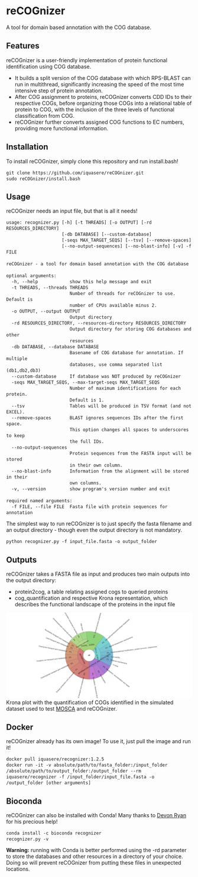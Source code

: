 # reCOGnizer

A tool for domain based annotation with the COG database.

## Features

reCOGnizer is a user-friendly implementation of protein functional identification using COG database. 
* It builds a split version of the COG database with which RPS-BLAST can run in multithread, significantly increasing the speed of the most time intensive step of protein annotation. 
* After COG assignment to proteins, reCOGnizer converts CDD IDs to their respective COGs, before organizing those COGs into a relational table of protein to COG, with the inclusion of the three levels of functional classification from COG. 
* reCOGnizer further converts assigned COG functions to EC numbers, providing more functional information.

## Installation

To install reCOGnizer, simply clone this repository and run install.bash!
```
git clone https://github.com/iquasere/reCOGnizer.git
sudo reCOGnizer/install.bash
```

## Usage

reCOGnizer needs an input file, but that is all it needs!
```
usage: recognizer.py [-h] [-t THREADS] [-o OUTPUT] [-rd RESOURCES_DIRECTORY]
                     [-db DATABASE] [--custom-database]
                     [-seqs MAX_TARGET_SEQS] [--tsv] [--remove-spaces]
                     [--no-output-sequences] [--no-blast-info] [-v] -f FILE

reCOGnizer - a tool for domain based annotation with the COG database

optional arguments:
  -h, --help            show this help message and exit
  -t THREADS, --threads THREADS
                        Number of threads for reCOGnizer to use. Default is
                        number of CPUs available minus 2.
  -o OUTPUT, --output OUTPUT
                        Output directory
  -rd RESOURCES_DIRECTORY, --resources-directory RESOURCES_DIRECTORY
                        Output directory for storing COG databases and other
                        resources
  -db DATABASE, --database DATABASE
                        Basename of COG database for annotation. If multiple
                        databases, use comma separated list (db1,db2,db3)
  --custom-database     If database was NOT produced by reCOGnizer
  -seqs MAX_TARGET_SEQS, --max-target-seqs MAX_TARGET_SEQS
                        Number of maximum identifications for each protein.
                        Default is 1.
  --tsv                 Tables will be produced in TSV format (and not EXCEL).
  --remove-spaces       BLAST ignores sequences IDs after the first space.
                        This option changes all spaces to underscores to keep
                        the full IDs.
  --no-output-sequences
                        Protein sequences from the FASTA input will be stored
                        in their own column.
  --no-blast-info       Information from the alignment will be stored in their
                        own columns.
  -v, --version         show program's version number and exit

required named arguments:
  -f FILE, --file FILE  Fasta file with protein sequences for annotation
```

The simplest way to run reCOGnizer is to just specify the fasta filename and an output directory - though even the output directory is not mandatory.
```
python recognizer.py -f input_file.fasta -o output_folder
```

## Outputs

reCOGnizer takes a FASTA file as input and produces two main outputs into the output directory:
* protein2cog, a table relating assigned cogs to queried proteins
* cog_quantification and respective Krona representation, which describes the functional landscape of the proteins in the input file

![ScreenShot](krona_plot.png)
Krona plot with the quantification of COGs identified in the simulated dataset used to test [MOSCA](github.com/iquasere/MOSCA) and reCOGnizer.

## Docker

reCOGnizer already has its own image! To use it, just pull the image and run it!
```
docker pull iquasere/recognizer:1.2.5
docker run -it -v absolute/path/to/fasta_folder:/input_folder /absolute/path/to/output_folder:/output_folder --rm iquasere/recognizer -f /input_folder/input_file.fasta -o /output_folder [other arguments]
```

## Bioconda

reCOGnizer can also be installed with Conda! Many thanks to [Devon Ryan](https://github.com/dpryan79) for his precious help!
```
conda install -c bioconda recognizer
recognizer.py -v
```
**Warning:** running with Conda is better performed using the -rd parameter to store the databases and other resources in a directory of your choice. Doing so will prevent reCOGnizer from putting these files in unexpected locations.